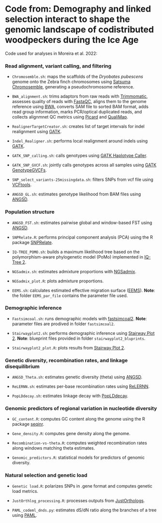# Code from: Demography and linked selection interact to shape the genomic landscape of codistributed woodpeckers during the Ice Age

Code used for analyses in Moreira et al. 2022:

### Read alignment, variant calling, and filtering

* `Chromosemble.sh`: maps the scaffolds of the *Dryobates pubescens* genome onto the Zebra finch chromosomes using [Satsuma Chromosemble](http://satsuma.sourceforge.net/), generating a pseudochromosome reference.

* `BWA_alignment.sh`: trims adaptors from raw reads with [Trimmomatic](http://www.usadellab.org/cms/?page=trimmomatic), assesses quality of reads with [FastaQC](https://www.bioinformatics.babraham.ac.uk/projects/fastqc/), aligns them to the genome reference using [BWA](http://bio-bwa.sourceforge.net/), converts SAM file to sorted BAM format, adds read group information, marks PCR/optical duplicated reads, and collects alignmnet QC metrics using [Picard](https://broadinstitute.github.io/picard/) and [QualiMap](http://qualimap.conesalab.org/).

* `RealignerTargetCreator.sh`: creates list of target intervals for indel realignment using [GATK](https://gatk.broadinstitute.org/hc/en-us).

* `Indel_Realigner.sh`: performs local realignment around indels using [GATK](https://gatk.broadinstitute.org/hc/en-us).

* `GATK_SNP_calling.sh`: calls genotypes using [GATK Haplotype Caller](https://gatk.broadinstitute.org/hc/en-us).

* `GATK_SNP_GVCF.sh`: jointly calls genotypes across all samples using [GATK GenotypeGVCFs](https://gatk.broadinstitute.org/hc/en-us).

* `SNP_select_variants-25missingdata.sh`: filters SNPs from vcf file using [VCFtools](http://vcftools.sourceforge.net/).

* `ANGSD_GL.sh`: estimates genotype likelihood from BAM files using [ANGSD](http://www.popgen.dk/angsd/index.php/ANGSD).

### Population structure

* `ANGSD_FST.sh`: estimates pairwise global and window-based FST using [ANGSD](http://www.popgen.dk/angsd/index.php/ANGSD).

* `SNPRelate.R`: performs principal component analysis (PCA) using the R package [SNPRelate](https://www.bioconductor.org/packages/release/bioc/html/SNPRelate.html).

* `IQ-TREE_POMO.sh`: builds a maximum likelihood tree based on the polymorphism-aware phylogenetic model (PoMo) implemented in [IQ-Tree 2](http://www.iqtree.org/).

* `NGSadmix.sh`: estimates admixture proportions with [NGSadmix](http://www.popgen.dk/software/index.php/NgsAdmix).

* `NGSadmix_plot.R`: plots admixture proportions.

* `EEMS.sh`: calculates estimated effective migration surface ([EEMS](https://github.com/dipetkov/eems)). **Note**: the folder `EEMS_par_file` contains the parameter file used.

### Demographic inference

* `Fastsimcoal.sh`: runs demographic models with [fastsimcoal2](http://cmpg.unibe.ch/software/fastsimcoal27/). **Note**: parameter files are prodived in folder `fastsimcoal2`.

* `Stairwayplot2.sh`: performs demographic inference using [Stairway Plot 2](https://github.com/xiaoming-liu/stairway-plot-v2). **Note**: blueprint files provided in folder `stairwayplot2_bluprints`.

* `Stairwayplot2_plot.R`: plots results from [Stairway Plot 2](https://github.com/xiaoming-liu/stairway-plot-v2).

### Genetic diversity, recombination rates, and linkage disequilibrium

* `ANGSD_Theta.sh`: estimates genetic diversity (theta) using [ANGSD](http://www.popgen.dk/angsd/index.php/ANGSD).

* `ReLERNN.sh`: estimates per-base recombination rates using [ReLERNN](https://github.com/kr-colab/ReLERNN).

* `PopLDdecay.sh`: estimates linkage decay with [PopLDdecay](https://github.com/BGI-shenzhen/PopLDdecay).

### Genomic predictors of regional variation in nucleotide diversity

* `GC_content.R`: computes GC content along the genome using the R package [seqinr](https://cran.r-project.org/web/packages/seqinr/index.html).

* `Gene_density.R`: computes gene density along the genome.

* `Recombination-vs-theta.R`: computes weighted recombination rates along windows matching theta estimates.

* `Genomic_predictors.R`: statistical models for predictors of genomic diversity.

### Natural selection and genetic load

* `Genetic load.R`: polarizes SNPs in .gene format and computes genetic load metrics.

* `JustOrthlog_processing.R`: processes outputs from [JustOrthologs](https://github.com/ridgelab/JustOrthologs).

* `PAML_codeml_dnds.py`: estimates dS/dN ratio along the branches of a tree using [PAML](http://abacus.gene.ucl.ac.uk/software/paml.html).
